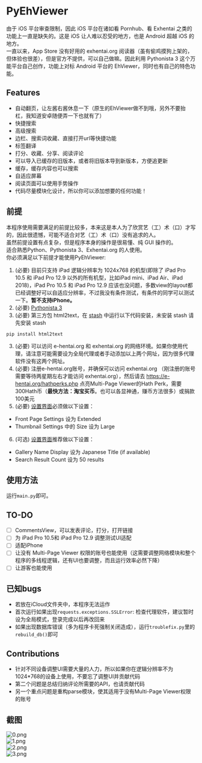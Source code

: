 # PyEhViewer
由于 iOS 平台审查限制，因此 iOS 平台在诸如看 Pornhub、看 Exhentai 之类的功能上一直是缺失的。这是 iOS 让人难以忍受的地方，也是 Android 超越 iOS 的地方。  
一直以来，App Store 没有好用的 exhentai.org 阅读器（虽有偷鸡摸狗上架的，但体验也很差），但是官方不提供，可以自己做嘛。因此利用 Pythonista 3 这个万能平台自己创作，功能上对标 Android 平台的 EhViewer，同时也有自己的特色功能。

## Features
- 自动翻页，让左酱右酱休息一下（原生的EhViewer做不到哦，另外不要抬杠，我知道安卓随便弄一下也就有了）
- 快捷搜索
- 高级搜索
- 边栏、搜索词收藏、直接打开url等快捷功能
- 标签翻译
- 打分、收藏、分享、阅读评论
- 可以导入已缓存的旧版本，或者将旧版本导到新版本，方便追更新
- 缓存，缓存内容也可以搜索
- 自适应屏幕
- 阅读页面可以使用手势操作
- 代码尽量模块化设计，所以你可以添加想要的任何功能！

## 前提
本程序使用需要满足的前提比较多，本来这是本人为了欣赏艺（工）术（口）才写的，因此很遗憾，可能不适合对艺（工）术（口）没有追求的人。  
虽然前提设置有点复杂，但是程序本身的操作是很易懂、纯 GUI 操作的。  
适合熟悉Python、Pythonista 3、Exhentai.org 的人使用。  
你必须满足以下前提才能使用PyEhViewer:
1. (必要) 目前只支持 iPad 逻辑分辨率为 1024x768 的机型(即除了 iPad Pro 10.5 和 iPad Pro 12.9 以外的所有机型，比如iPad mini、iPad Air、iPad 2018)，iPad Pro 10.5 和 iPad Pro 12.9 应该也没问题，多数view的layout都已经调整好可以自适应分辨率，不过我没有条件测试，有条件的同学可以测试一下。**暂不支持iPhone。**
1. (必要) [Pythonista 3](https://apps.apple.com/cn/app/pythonista-3/id1085978097)
2. (必要) 第三方包 html2text，在 [stash](https://github.com/ywangd/stash) 中运行以下代码安装，未安装 stash 请先安装 stash

```
pip install html2text
```
3. (必要) 可以访问 e-hentai.org 和 exhentai.org 的网络环境。如果你使用代理，请注意可能需要设为全局代理或者手动添加以上两个网址，因为很多代理软件没有这两个网址。
4. (必要) 注册e-hentai.org账号，并确保可以访问 exhentai.org （刚注册的账号需要等待两星期左右才能访问 exhentai.org），然后请去 https://e-hentai.org/hathperks.php 点亮Multi-Page Viewer的Hath Perk，需要300Hath币（**最快方法：淘宝买币**。也可以各显神通，赚币方法很多）或捐款100美元
5. (必要) [设置界面](https://exhentai.org/uconfig.php)必须做以下设置：

- Front Page Settings 设为 Extended
- Thumbnail Settings 中的 Size 设为 Large

6. (可选) [设置界面](https://exhentai.org/uconfig.php)推荐做以下设置：

- Gallery Name Display 设为 Japanese Title (if available)
- Search Result Count 设为 50 results

## 使用方法
运行`main.py`即可。

## TO-DO
- [ ] CommentsView，可以发表评论，打分，打开链接
- [ ] 为 iPad Pro 10.5和 iPad Pro 12.9 调整测试UI适配
- [ ] 适配iPhone
- [ ] 让没有 Multi-Page Viewer 权限的账号也能使用（这需要调整网络模块和整个程序的多线程逻辑，还有UI也要调整，而且运行效率必然下降）
- [ ] 让游客也能使用

## 已知bugs
- 若放在iCloud文件夹中，本程序无法运作
- 首次运行如果出现`requests.exceptions.SSLError`: 检查代理软件，建议暂时设为全局模式，登录完成以后再改回来
- 如果出现数据库错误（多为程序卡死强制关闭造成），运行`troublefix.py`里的`rebuild_db()`即可

## Contributions
- 针对不同设备调整UI需要大量的人力，所以如果你在逻辑分辨率不为1024*768的设备上使用，不要忘了调整UI并贡献代码
- 第二个问题是总结归纳评论所需要的API，也请贡献代码
- 另一个重点问题是重构parse模块，使其适用于没有Multi-Page Viewer权限的账号

## 截图
![0.png](https://github.com/Gandum2077/PyEhViewer/blob/master/screenshots/0.png)  
![1.png](https://github.com/Gandum2077/PyEhViewer/blob/master/screenshots/1.png)  
![2.png](https://github.com/Gandum2077/PyEhViewer/blob/master/screenshots/2.png)  
![3.png](https://github.com/Gandum2077/PyEhViewer/blob/master/screenshots/3.png)
